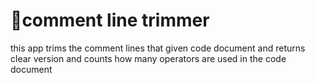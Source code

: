 # 🚜comment line trimmer
this app trims the comment lines that given code document and returns clear version
and counts how many operators are used in the code document 
